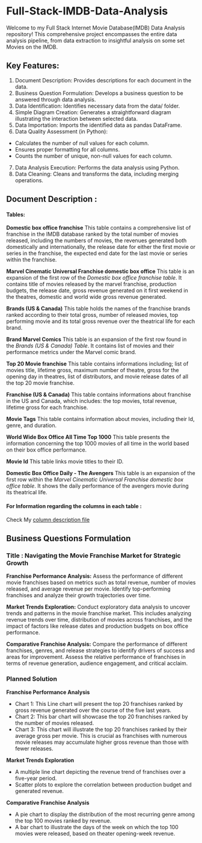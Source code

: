 #           Full-Stack-IMDB-Data-Analysis
Welcome to my Full Stack Internet Movie Database(IMDB) Data Analysis repository! This comprehensive project encompasses the entire data analysis pipeline, from data extraction to insightful analysis on some set Movies on the IMDB.  
## Key Features:

1. Document Description: Provides descriptions for each document in the data.
2. Business Question Formulation: Develops a business question to be answered through data analysis.
3. Data Identification: Identifies necessary data from the data/ folder.
4. Simple Diagram Creation: Generates a straightforward diagram illustrating the interaction between selected data.
5. Data Importation: Imports the identified data as pandas DataFrame.
6. Data Quality Assessment (in Python):
- Calculates the number of null values for each column.
- Ensures proper formatting for all columns.
- Counts the number of unique, non-null values for each column.
7. Data Analysis Execution: Performs the data analysis using Python.
8. Data Cleaning: Cleans and transforms the data, including merging operations.
## Document Description : 

#### Tables: 

**Domestic box office franchise**
This table contains a comprehensive list of franchise in the IMDB database ranked by the total number of movies released, including the numbers of movies, the revenues generated both domestically and internationally, the release date  for either the first movie or series in the franchise, the expected end date for the last movie or series within the franchise.

**Marvel Cinematic Universal Franchise domestic box office**
This table is an expansion of the first row of the *Domestic box office franchise table*. It contains title of movies released by the marvel franchise, production budgets, the release date, gross revenue generated on it first weekend in the theatres, domestic and world wide gross revenue generated.

**Brands (US & Canada)**
This table holds the names of the franchise brands ranked according to their total gross, number of released movies, top performing movie and its total gross revenue over the theatrical life for each brand.

**Brand Marvel Comics** 
This table is an expansion of the first row found in the *Brands (US & Canada) Table*. It contains list of movies and their performance metrics under the Marvel comic brand.

**Top 20 Movie franchise**
This table contains informations including; list of movies title, lifetime gross, maximum number of theatre, gross for the opening day in theatres, list of distributors, and movie release dates of all the top 20 movie franchise.

**Franchise (US & Canada)**
This table contains informations about franchise in the US and Canada, which includes: the top movies, total revenue, lifetime gross for each franchise. 

**Movie Tags**
This table contains information about movies, including their Id, genre, and duration. 

**World Wide Box Office All Time Top 1000**
This table presents the information concerning the top 1000 movies of all time in the world based on their box office performance. 

**Movie Id**
This table links movie titles to their ID.

**Domestic Box Office Daily - The Avengers**
This table is an expansion of the first row within the *Marvel Cinematic Universal Franchise domestic box office table*. It shows the daily performance of the avengers movie during its theatrical life. 

#### For Information regarding the columns in each table :
Check My [column description file](https://github.com/Stephen-Data-Engineer-Public/Full-Stack-Data-Analysis/blob/main/IMDB%20MOVIES%20Analysis%20ETL%20-%20Schema%20Modeling%20(1).pdf)
## Business Questions Formulation
### Title : Navigating the Movie Franchise Market for Strategic Growth
**Franchise Performance Analysis:** Assess the performance of different movie franchises based on metrics such as total revenue, number of movies released, and average revenue per movie. Identify top-performing franchises and analyze their growth trajectories over time.

**Market Trends Exploration:** Conduct exploratory data analysis to uncover trends and patterns in the movie franchise market. This includes analyzing revenue trends over time, distribution of movies across franchises, and the impact of factors like release dates and production budgets on box office performance.

**Comparative Franchise Analysis:** Compare the performance of different franchises, genres, and release strategies to identify drivers of success and areas for improvement. Assess the relative performance of franchises in terms of revenue generation, audience engagement, and critical acclaim.

### Planned Solution
**Franchise Performance Analysis**
- Chart 1: This Line chart will present the top 20 franchises ranked by gross revenue generated over the course of the five last years.
- Chart 2: This bar chart will showcase the top 20 franchises ranked by the number of movies released.
- Chart 3: This chart will illustrate the top 20 franchises ranked by their average gross per movie. This is crucial as franchises with numerous movie releases may accumulate higher gross revenue than those with fewer releases.

**Market Trends Exploration**
- A multiple line chart depicting the revenue trend of franchises over a five-year period.
- Scatter plots to explore the correlation between production budget and generated revenue.

**Comparative Franchise Analysis**
- A pie chart to display the distribution of the most recurring genre among the top 100 movies ranked by revenue.
- A bar chart to illustrate the days of the week on which the top 100 movies were released, based on theater opening-week revenue.
